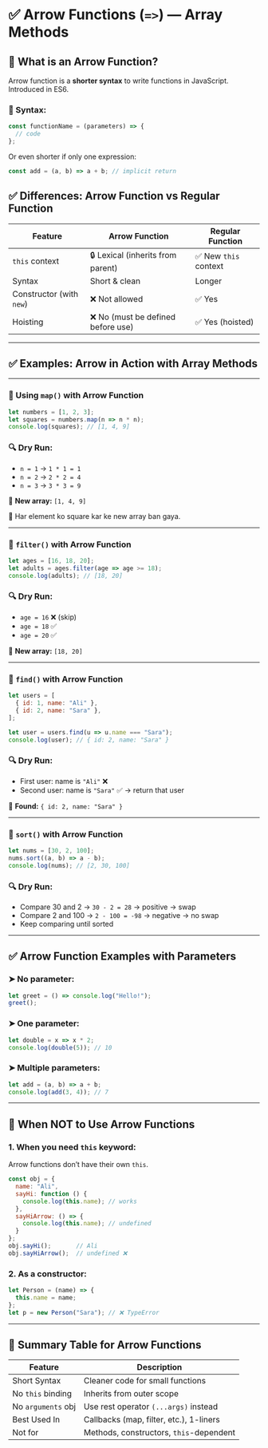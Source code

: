
# ✅ Arrow Functions (`=>`) — Array Methods

## 🧠 What is an Arrow Function?
Arrow function is a **shorter syntax** to write functions in JavaScript. Introduced in ES6.

### 🔸 Syntax:
```js
const functionName = (parameters) => {
  // code
};
```

Or even shorter if only one expression:
```js
const add = (a, b) => a + b; // implicit return
```

## ✅ Differences: Arrow Function vs Regular Function

| Feature                  | Arrow Function         | Regular Function      |
|--------------------------|------------------------|------------------------|
| `this` context           | 🔒 Lexical (inherits from parent) | ✅ New `this` context |
| Syntax                   | Short & clean          | Longer                |
| Constructor (with `new`) | ❌ Not allowed          | ✅ Yes                 |
| Hoisting                | ❌ No (must be defined before use) | ✅ Yes (hoisted)    |

---

## ✅ Examples: Arrow in Action with Array Methods

---

### 🔹 Using `map()` with Arrow Function

```js
let numbers = [1, 2, 3];
let squares = numbers.map(n => n * n);
console.log(squares); // [1, 4, 9]
```

### 🔍 Dry Run:
- `n = 1` → `1 * 1 = 1`
- `n = 2` → `2 * 2 = 4`
- `n = 3` → `3 * 3 = 9`

🔁 **New array:** `[1, 4, 9]`

📝 Har element ko square kar ke new array ban gaya.

---

### 🔹 `filter()` with Arrow Function

```js
let ages = [16, 18, 20];
let adults = ages.filter(age => age >= 18);
console.log(adults); // [18, 20]
```

### 🔍 Dry Run:
- `age = 16` ❌ (skip)
- `age = 18` ✅
- `age = 20` ✅

🔁 **New array:** `[18, 20]`

---

### 🔹 `find()` with Arrow Function

```js
let users = [
  { id: 1, name: "Ali" },
  { id: 2, name: "Sara" },
];

let user = users.find(u => u.name === "Sara");
console.log(user); // { id: 2, name: "Sara" }
```

### 🔍 Dry Run:
- First user: name is `"Ali"` ❌
- Second user: name is `"Sara"` ✅ → return that user

🔁 **Found:** `{ id: 2, name: "Sara" }`

---

### 🔹 `sort()` with Arrow Function

```js
let nums = [30, 2, 100];
nums.sort((a, b) => a - b);
console.log(nums); // [2, 30, 100]
```

### 🔍 Dry Run:
- Compare 30 and 2 → `30 - 2 = 28` → positive → swap
- Compare 2 and 100 → `2 - 100 = -98` → negative → no swap
- Keep comparing until sorted

---

## ✅ Arrow Function Examples with Parameters

### ➤ No parameter:
```js
let greet = () => console.log("Hello!");
greet();
```

### ➤ One parameter:
```js
let double = x => x * 2;
console.log(double(5)); // 10
```

### ➤ Multiple parameters:
```js
let add = (a, b) => a + b;
console.log(add(3, 4)); // 7
```

---

## 🚫 When **NOT** to Use Arrow Functions

### 1. **When you need `this` keyword:**
Arrow functions don’t have their own `this`.

```js
const obj = {
  name: "Ali",
  sayHi: function () {
    console.log(this.name); // works
  },
  sayHiArrow: () => {
    console.log(this.name); // undefined
  }
};
obj.sayHi();       // Ali
obj.sayHiArrow();  // undefined ❌
```

### 2. **As a constructor**:
```js
let Person = (name) => {
  this.name = name;
};
let p = new Person("Sara"); // ❌ TypeError
```

---

## 📌 Summary Table for Arrow Functions

| Feature             | Description                            |
|---------------------|----------------------------------------|
| Short Syntax        | Cleaner code for small functions       |
| No `this` binding   | Inherits from outer scope              |
| No `arguments` obj  | Use rest operator `(...args)` instead  |
| Best Used In        | Callbacks (map, filter, etc.), 1-liners|
| Not for             | Methods, constructors, `this`-dependent|

